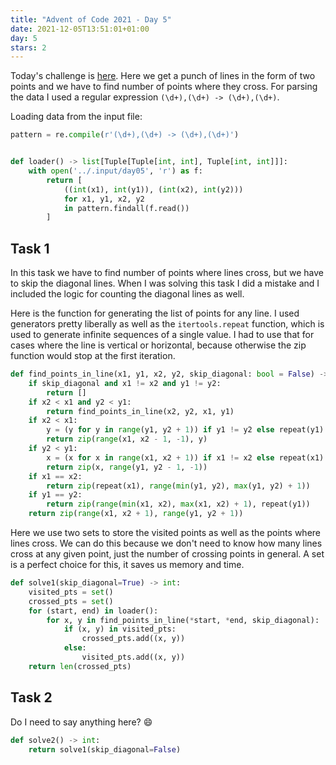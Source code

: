 ```yaml
---
title: "Advent of Code 2021 - Day 5"
date: 2021-12-05T13:51:01+01:00
day: 5
stars: 2
---
```


Today's challenge is [here](https://adventofcode.com/2021/day/5). Here we get a punch of lines in the form of two points and we have to find number of points where they cross. For parsing the data I used a regular expression `(\d+),(\d+) -> (\d+),(\d+)`.

Loading data from the input file:
```python
pattern = re.compile(r'(\d+),(\d+) -> (\d+),(\d+)')


def loader() -> list[Tuple[Tuple[int, int], Tuple[int, int]]]:
    with open('../.input/day05', 'r') as f:
        return [
            ((int(x1), int(y1)), (int(x2), int(y2)))
            for x1, y1, x2, y2
            in pattern.findall(f.read())
        ]
```

## Task 1
In this task we have to find number of points where lines cross, but we have to skip the diagonal lines. When I was solving this task I did a mistake and I included the logic for counting the diagonal lines as well.

Here is the function for generating the list of points for any line. I used generators pretty liberally as well as the `itertools.repeat` function, which is used to generate infinite sequences of a single value. I had to use that for cases where the line is vertical or horizontal, because otherwise the zip function would stop at the first iteration.

```python
def find_points_in_line(x1, y1, x2, y2, skip_diagonal: bool = False) -> Iterable[Tuple[int, int]]:
    if skip_diagonal and x1 != x2 and y1 != y2:
        return []
    if x2 < x1 and y2 < y1:
        return find_points_in_line(x2, y2, x1, y1)
    if x2 < x1:
        y = (y for y in range(y1, y2 + 1)) if y1 != y2 else repeat(y1)
        return zip(range(x1, x2 - 1, -1), y)
    if y2 < y1:
        x = (x for x in range(x1, x2 + 1)) if x1 != x2 else repeat(x1)
        return zip(x, range(y1, y2 - 1, -1))
    if x1 == x2:
        return zip(repeat(x1), range(min(y1, y2), max(y1, y2) + 1))
    if y1 == y2:
        return zip(range(min(x1, x2), max(x1, x2) + 1), repeat(y1))
    return zip(range(x1, x2 + 1), range(y1, y2 + 1))
```

Here we use two sets to store the visited points as well as the points where lines cross. We can do this because we don't need to know how many lines cross at any given point, just the number of crossing points in general. A set is a perfect choice for this, it saves us memory and time.
```python
def solve1(skip_diagonal=True) -> int:
    visited_pts = set()
    crossed_pts = set()
    for (start, end) in loader():
        for x, y in find_points_in_line(*start, *end, skip_diagonal):
            if (x, y) in visited_pts:
                crossed_pts.add((x, y))
            else:
                visited_pts.add((x, y))
    return len(crossed_pts)
```

## Task 2

Do I need to say anything here? :smile:

```python
def solve2() -> int:
    return solve1(skip_diagonal=False)
```
